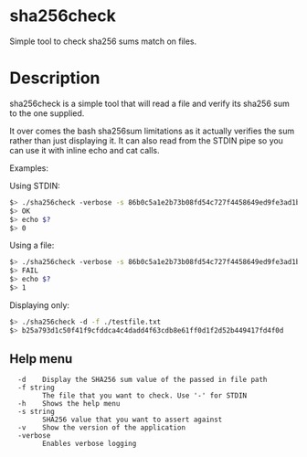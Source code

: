 # sha256check

Simple tool to check sha256 sums match on files.

# Description

sha256check is a simple tool that will read a file and verify its sha256 sum to the one supplied.

It over comes the bash sha256sum limitations as it actually verifies the sum rather than just displaying it.
It can also read from the STDIN pipe so you can use it with inline echo and cat calls.

Examples:

Using STDIN:

```sh
$> ./sha256check -verbose -s 86b0c5a1e2b73b08fd54c727f4458649ed9fe3ad1b6e8ac9460c070113509a1e -f - <<< echo "Toaster" 
$> OK
$> echo $?
$> 0
```

Using a file:

```sh
$> ./sha256check -verbose -s 86b0c5a1e2b73b08fd54c727f4458649ed9fe3ad1b6e8ac9460c070113509a1e -f ./testfile.txt
$> FAIL
$> echo $?
$> 1
```

Displaying only:

```sh
$> ./sha256check -d -f ./testfile.txt
$> b25a793d1c50f41f9cfddca4c4dadd4f63cdb8e61ff0d1f2d52b449417fd4f0d
```

## Help menu

```text
  -d    Display the SHA256 sum value of the passed in file path
  -f string
        The file that you want to check. Use '-' for STDIN
  -h    Shows the help menu
  -s string
        SHA256 value that you want to assert against
  -v    Show the version of the application
  -verbose
        Enables verbose logging
```
